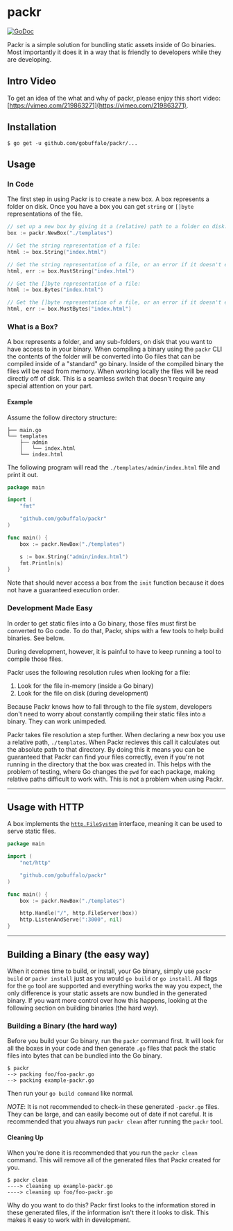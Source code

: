 # packr

[![GoDoc](https://godoc.org/github.com/gobuffalo/packr?status.svg)](https://godoc.org/github.com/gobuffalo/packr)

Packr is a simple solution for bundling static assets inside of Go binaries. Most importantly it does it in a way that is friendly to developers while they are developing.

## Intro Video

To get an idea of the what and why of packr, please enjoy this short video: [https://vimeo.com/219863271](https://vimeo.com/219863271).

## Installation

```text
$ go get -u github.com/gobuffalo/packr/...
```

## Usage

### In Code

The first step in using Packr is to create a new box. A box represents a folder on disk. Once you have a box you can get `string` or `[]byte` representations of the file.

```go
// set up a new box by giving it a (relative) path to a folder on disk:
box := packr.NewBox("./templates")

// Get the string representation of a file:
html := box.String("index.html")

// Get the string representation of a file, or an error if it doesn't exist:
html, err := box.MustString("index.html")

// Get the []byte representation of a file:
html := box.Bytes("index.html")

// Get the []byte representation of a file, or an error if it doesn't exist:
html, err := box.MustBytes("index.html")
```

### What is a Box?

A box represents a folder, and any sub-folders, on disk that you want to have access to in your binary. When compiling a binary using the `packr` CLI the contents of the folder will be converted into Go files that can be compiled inside of a "standard" go binary. Inside of the compiled binary the files will be read from memory. When working locally the files will be read directly off of disk. This is a seamless switch that doesn't require any special attention on your part.

#### Example

Assume the follow directory structure:

```
├── main.go
└── templates
    ├── admin
    │   └── index.html
    └── index.html
```

The following program will read the `./templates/admin/index.html` file and print it out.

```go
package main

import (
	"fmt"

	"github.com/gobuffalo/packr"
)

func main() {
	box := packr.NewBox("./templates")

	s := box.String("admin/index.html")
	fmt.Println(s)
}
```

Note that should never access a box from the `init` function because it does not have a guaranteed execution order.

### Development Made Easy

In order to get static files into a Go binary, those files must first be converted to Go code. To do that, Packr, ships with a few tools to help build binaries. See below.

During development, however, it is painful to have to keep running a tool to compile those files.

Packr uses the following resolution rules when looking for a file:

1. Look for the file in-memory (inside a Go binary)
1. Look for the file on disk (during development)

Because Packr knows how to fall through to the file system, developers don't need to worry about constantly compiling their static files into a binary. They can work unimpeded.

Packr takes file resolution a step further. When declaring a new box you use a relative path, `./templates`. When Packr recieves this call it calculates out the absolute path to that directory. By doing this it means you can be guaranteed that Packr can find your files correctly, even if you're not running in the directory that the box was created in. This helps with the problem of testing, where Go changes the `pwd` for each package, making relative paths difficult to work with. This is not a problem when using Packr.

---

## Usage with HTTP

A box implements the [`http.FileSystem`](https://golang.org/pkg/net/http/#FileSystemhttps://golang.org/pkg/net/http/#FileSystem) interface, meaning it can be used to serve static files.

```go
package main

import (
	"net/http"

	"github.com/gobuffalo/packr"
)

func main() {
	box := packr.NewBox("./templates")

	http.Handle("/", http.FileServer(box))
	http.ListenAndServe(":3000", nil)
}
```

---

## Building a Binary (the easy way)

When it comes time to build, or install, your Go binary, simply use `packr build` or `packr install` just as you would `go build` or `go install`. All flags for the `go` tool are supported and everything works the way you expect, the only difference is your static assets are now bundled in the generated binary. If you want more control over how this happens, looking at the following section on building binaries (the hard way).

### Building a Binary (the hard way)

Before you build your Go binary, run the `packr` command first. It will look for all the boxes in your code and then generate `.go` files that pack the static files into bytes that can be bundled into the Go binary.

```
$ packr
--> packing foo/foo-packr.go
--> packing example-packr.go
```

Then run your `go build command` like normal.

*NOTE*: It is not recommended to check-in these generated `-packr.go` files. They can be large, and can easily become out of date if not careful. It is recommended that you always run `packr clean` after running the `packr` tool.

#### Cleaning Up

When you're done it is recommended that you run the `packr clean` command. This will remove all of the generated files that Packr created for you.

```
$ packr clean
----> cleaning up example-packr.go
----> cleaning up foo/foo-packr.go
```

Why do you want to do this? Packr first looks to the information stored in these generated files, if the information isn't there it looks to disk. This makes it easy to work with in development.

